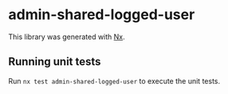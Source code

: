 # admin-shared-logged-user

This library was generated with [Nx](https://nx.dev).

## Running unit tests

Run `nx test admin-shared-logged-user` to execute the unit tests.
